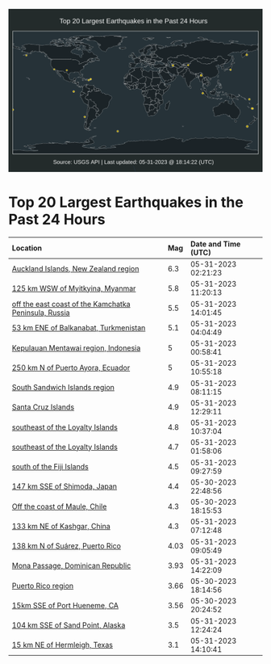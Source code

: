 ![Map](./map.png)

# Top 20 Largest Earthquakes in the Past 24 Hours

| Location | Mag | Date and Time (UTC) |
|:---|:---|:---|
| [Auckland Islands, New Zealand region](https://earthquake.usgs.gov/earthquakes/eventpage/us7000k54z) | 6.3 | 05-31-2023 02:21:23 |
| [125 km WSW of Myitkyina, Myanmar](https://earthquake.usgs.gov/earthquakes/eventpage/us7000k58h) | 5.8 | 05-31-2023 11:20:13 |
| [off the east coast of the Kamchatka Peninsula, Russia](https://earthquake.usgs.gov/earthquakes/eventpage/us7000k58z) | 5.5 | 05-31-2023 14:01:45 |
| [53 km ENE of Balkanabat, Turkmenistan](https://earthquake.usgs.gov/earthquakes/eventpage/us7000k55h) | 5.1 | 05-31-2023 04:04:49 |
| [Kepulauan Mentawai region, Indonesia](https://earthquake.usgs.gov/earthquakes/eventpage/us7000k54v) | 5 | 05-31-2023 00:58:41 |
| [250 km N of Puerto Ayora, Ecuador](https://earthquake.usgs.gov/earthquakes/eventpage/us7000k58f) | 5 | 05-31-2023 10:55:18 |
| [South Sandwich Islands region](https://earthquake.usgs.gov/earthquakes/eventpage/us7000k56b) | 4.9 | 05-31-2023 08:11:15 |
| [Santa Cruz Islands](https://earthquake.usgs.gov/earthquakes/eventpage/us7000k58s) | 4.9 | 05-31-2023 12:29:11 |
| [southeast of the Loyalty Islands](https://earthquake.usgs.gov/earthquakes/eventpage/us7000k58b) | 4.8 | 05-31-2023 10:37:04 |
| [southeast of the Loyalty Islands](https://earthquake.usgs.gov/earthquakes/eventpage/us7000k550) | 4.7 | 05-31-2023 01:58:06 |
| [south of the Fiji Islands](https://earthquake.usgs.gov/earthquakes/eventpage/us7000k570) | 4.5 | 05-31-2023 09:27:59 |
| [147 km SSE of Shimoda, Japan](https://earthquake.usgs.gov/earthquakes/eventpage/us7000k54a) | 4.4 | 05-30-2023 22:48:56 |
| [Off the coast of Maule, Chile](https://earthquake.usgs.gov/earthquakes/eventpage/us7000k525) | 4.3 | 05-30-2023 18:15:53 |
| [133 km NE of Kashgar, China](https://earthquake.usgs.gov/earthquakes/eventpage/us7000k565) | 4.3 | 05-31-2023 07:12:48 |
| [138 km N of Suárez, Puerto Rico](https://earthquake.usgs.gov/earthquakes/eventpage/pr2023151000) | 4.03 | 05-31-2023 09:05:49 |
| [Mona Passage, Dominican Republic](https://earthquake.usgs.gov/earthquakes/eventpage/pr2023151001) | 3.93 | 05-31-2023 14:22:09 |
| [Puerto Rico region](https://earthquake.usgs.gov/earthquakes/eventpage/pr2023150000) | 3.66 | 05-30-2023 18:14:56 |
| [15km SSE of Port Hueneme, CA](https://earthquake.usgs.gov/earthquakes/eventpage/ci40238207) | 3.56 | 05-30-2023 20:24:52 |
| [104 km SSE of Sand Point, Alaska](https://earthquake.usgs.gov/earthquakes/eventpage/ak0236xxft66) | 3.5 | 05-31-2023 12:24:24 |
| [15 km NE of Hermleigh, Texas](https://earthquake.usgs.gov/earthquakes/eventpage/tx2023kpdn) | 3.1 | 05-31-2023 14:10:41 |
